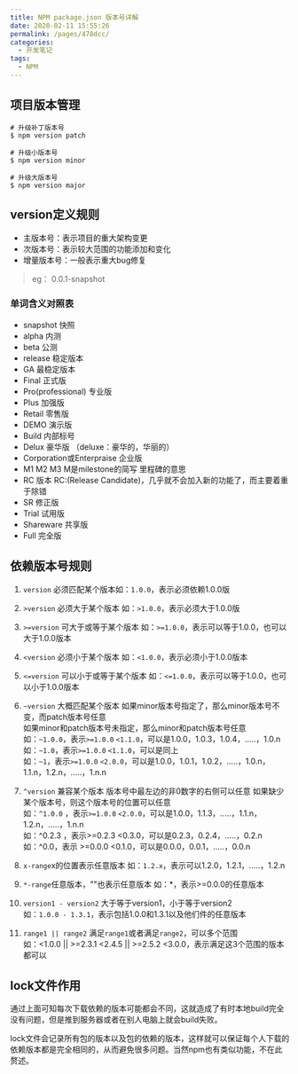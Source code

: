 ```yaml
---
title: NPM package.json 版本号详解
date: 2020-02-11 15:55:26
permalink: /pages/478dcc/
categories:
  - 开发笔记
tags:
  - NPM
---
```


## 项目版本管理

```shell
# 升级补丁版本号
$ npm version patch

# 升级小版本号
$ npm version minor

# 升级大版本号
$ npm version major
```

## version定义规则

+ 主版本号：表示项目的重大架构变更
+ 次版本号：表示较大范围的功能添加和变化
+ 增量版本号：一般表示重大bug修复

<!-- more -->

> eg： 0.0.1-snapshot

### 单词含义对照表

+ snapshot 快照
+ alpha 内测
+ beta 公测
+ release 稳定版本
+ GA 最稳定版本
+ Final 正式版
+ Pro(professional) 专业版
+ Plus 加强版
+ Retail 零售版
+ DEMO 演示版
+ Build 内部标号
+ Delux 豪华版 （deluxe：豪华的，华丽的）
+ Corporation或Enterpraise 企业版
+ M1 M2 M3 M是milestone的简写 里程碑的意思
+ RC 版本 RC:(Release Candidate)，几乎就不会加入新的功能了，而主要着重于除错
+ SR 修正版
+ Trial 试用版
+ Shareware 共享版
+ Full 完全版

## 依赖版本号规则

1. `version`
必须匹配某个版本如：`1.0.0`，表示必须依赖1.0.0版

2. `>version`
必须大于某个版本
如：`>1.0.0`，表示必须大于1.0.0版

3. `>=version`
可大于或等于某个版本
如：`>=1.0.0`，表示可以等于1.0.0，也可以大于1.0.0版本

4. `<version`
必须小于某个版本
如：`<1.0.0`，表示必须小于1.0.0版本

5. `<=version`
可以小于或等于某个版本
如：`<=1.0.0`，表示可以等于1.0.0，也可以小于1.0.0版本

6. `~version`
大概匹配某个版本
如果minor版本号指定了，那么minor版本号不变，而patch版本号任意  
如果minor和patch版本号未指定，那么minor和patch版本号任意  
如：`~1.0.0`，表示`>=1.0.0` `<1.1.0`，可以是1.0.0，1.0.3，1.0.4，.....，1.0.n  
如：`~1.0`，表示`>=1.0.0` `<1.1.0`，可以是同上  
如：`~1`，表示`>=1.0.0` `<2.0.0`，可以是1.0.0，1.0.1，1.0.2，.....，1.0.n，1.1.n，1.2.n，.....，1.n.n  

7. `^version`
兼容某个版本
版本号中最左边的非0数字的右侧可以任意
如果缺少某个版本号，则这个版本号的位置可以任意  
如：`^1.0.0` ，表示`>=1.0.0` `<2.0.0`，可以是1.0.0，1.1.3，.....，1.1.n，1.2.n，.....，1.n.n  
如：^0.2.3 ，表示>=0.2.3 <0.3.0，可以是0.2.3，0.2.4，.....，0.2.n  
如：^0.0，表示 >=0.0.0 <0.1.0，可以是0.0.0，0.0.1，.....，0.0.n  

8. `x-range`x的位置表示任意版本  如：`1.2.x`，表示可以1.2.0，1.2.1，.....，1.2.n

9. `*-range`任意版本，""也表示任意版本  如：*，表示>=0.0.0的任意版本

10. `version1 - version2`
大于等于version1，小于等于version2  
如：`1.0.0 - 1.3.1`，表示包括1.0.0和1.3.1以及他们件的任意版本  

11. `range1 || range2`
满足`range1`或者满足`range2`，可以多个范围  
如：<1.0.0 || >=2.3.1 <2.4.5 || >=2.5.2 <3.0.0，表示满足这3个范围的版本都可以

## lock文件作用
通过上面可知每次下载依赖的版本可能都会不同，这就造成了有时本地build完全没有问题，但是推到服务器或者在别人电脑上就会build失败。  

lock文件会记录所有包的版本以及包的依赖的版本，这样就可以保证每个人下载的依赖版本都是完全相同的，从而避免很多问题。当然npm也有类似功能，不在此赘述。